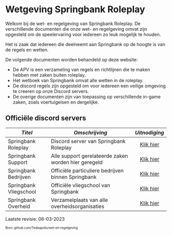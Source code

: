 # Wetgeving Springbank Roleplay

Welkom bij de wet- en regelgeving van Springbank Roleplay. De verschillende documenten die onze wet- en regelgeving omvat zijn opgesteld om de speelervaring voor iedereen zo leuk mogelijk te houden.

Het is zaak dat iedereen die deelneemt aan Springbank op de hoogte is van de regels en wetten.

De volgende documenten worden behandeld op deze website:

- De APV is een verzameling van regels en richtlijnen die te maken hebben met zaken buiten roleplay.
- Het wetboek van Springbank omvat alle wetten in de roleplay.
- De discord regels zijn opgesteld om voor iedereen een veilige omgeving te creeren op onze Discord servers.
- De overige documenten zijn van toepassing op verschillende in-game zaken, zoals voertuigeisen en dergelijke.

## Officiële discord servers

| *Titel* | *Omschrijving* | *Uitnodiging* |
|---|---|:---:|
|Springbank Roleplay| Discord server van Springbank Roleplay | [Klik hier](https://discord.gg/springbankrp) |
|Springbank Support| Alle support gerelateerde zaken worden hier geregeld | [Klik hier](https://discord.gg/phj2fGkqvF) |
|Springbank Bedrijven| Officiële particuliere bedrijven binnen Springbank | [Klik hier](https://discord.gg/ddtsmy9amq) |
|Springbank Vliegschool| Officiële vliegschool van Springbank | [Klik hier](https://discord.gg/7AnPp5ayY3) |
|Springbank Overheid| Verzamelplaats van alle overheidsorganisaties | [Klik hier](https://discord.gg/FTZv2yMWE5) |

Laatste revisie: 06-03-2023

<sub><sup>Bron: github.com/Tedeapolis/wet-en-regelgeving</sup></sub>
